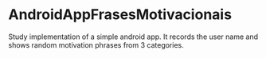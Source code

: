 # AndroidAppFrasesMotivacionais
Study implementation of a simple android app. It records the user name and shows random motivation phrases from 3 categories.
